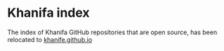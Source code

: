 # Khanifa index
The index of Khanifa GitHub repositories that are open source,
has been relocated to <a href="https://khanife.github.io">khanife.github.io</a>
